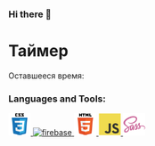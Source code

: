 ### Hi there 👋

# Таймер

Оставшееся время: <span id="timer"></span>

<script>
// Устанавливаем дату окончания таймера (например, через 1 час)
const endDate = new Date();
endDate.setHours(endDate.getHours() + 1);

// Функция для обновления таймера
function updateTimer() {
    const now = new Date();
    const diff = Math.floor((endDate - now) / 1000); // Разница в секундах

    if (diff <= 0) {
        document.getElementById('timer').textContent = 'Таймер завершен!';
        return;
    }

    const hours = Math.floor(diff / 3600);
    const minutes = Math.floor((diff % 3600) / 60);
    const seconds = diff % 60;

    // Форматируем вывод таймера
    const timerString = `${hours.toString().padStart(2, '0')}:${minutes.toString().padStart(2, '0')}:${seconds.toString().padStart(2, '0')}`;
    document.getElementById('timer').textContent = timerString;

    // Обновляем таймер каждую секунду
    setTimeout(updateTimer, 1000);
}

// Запускаем таймер при загрузке страницы
document.addEventListener('DOMContentLoaded', updateTimer);
</script>
<h3 align="left">Languages and Tools:</h3>
<p align="left"> <a href="https://www.w3schools.com/css/" target="_blank" rel="noreferrer"> <img src="https://raw.githubusercontent.com/devicons/devicon/master/icons/css3/css3-original-wordmark.svg" alt="css3" width="40" height="40"/> </a> <a href="https://firebase.google.com/" target="_blank" rel="noreferrer"> <img src="https://www.vectorlogo.zone/logos/firebase/firebase-icon.svg" alt="firebase" width="40" height="40"/> </a> <a href="https://www.w3.org/html/" target="_blank" rel="noreferrer"> <img src="https://raw.githubusercontent.com/devicons/devicon/master/icons/html5/html5-original-wordmark.svg" alt="html5" width="40" height="40"/> </a> <a href="https://developer.mozilla.org/en-US/docs/Web/JavaScript" target="_blank" rel="noreferrer"> <img src="https://raw.githubusercontent.com/devicons/devicon/master/icons/javascript/javascript-original.svg" alt="javascript" width="40" height="40"/> </a> <a href="https://sass-lang.com" target="_blank" rel="noreferrer"> <img src="https://raw.githubusercontent.com/devicons/devicon/master/icons/sass/sass-original.svg" alt="sass" width="40" height="40"/> </a> </p>
